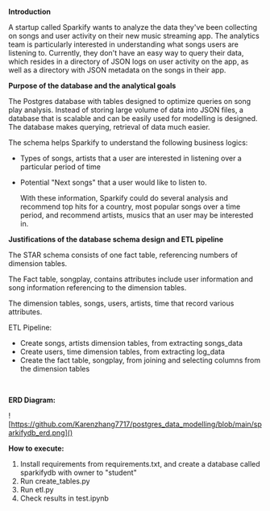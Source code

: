 **Introduction**

A startup called Sparkify wants to analyze the data they've been collecting on songs and user activity on their new music streaming app. The analytics team is particularly interested in understanding what songs users are listening to. Currently, they don't have an easy way to query their data, which resides in a directory of JSON logs on user activity on the app, as well as a directory with JSON metadata on the songs in their app.

**Purpose of the database and the analytical goals**

The Postgres database with tables designed to optimize queries on song play analysis. Instead of storing large volume of data into JSON files, a database that is scalable and can be easily used for modelling is designed. The database makes querying, retrieval of data much easier.

The schema helps Sparkify to understand the following business logics:

- Types of songs, artists that a user are interested in listening over a particular period of time

- Potential "Next songs" that a user would like to listen to.

  With these information, Sparkify could do several analysis and recommend top hits for a country, most popular songs over a time period, and recommend artists, musics that an user may be interested in.

**Justifications of the database schema design and ETL pipeline**

The STAR schema consists of one fact table, referencing numbers of dimension tables. 

The Fact table, songplay, contains attributes include user information and song information referencing to the dimension tables.

The dimension tables, songs, users, artists, time that record various attributes.

ETL Pipeline:

- Create songs, artists dimension tables, from extracting songs_data
- Create users, time dimension tables, from extracting log_data
- Create the fact table, songplay, from joining and selecting columns from the dimension tables

​		

**ERD Diagram:**

![https://github.com/Karenzhang7717/postgres_data_modelling/blob/main/sparkifydb_erd.png]()

**How to execute:**

1. Install requirements from requirements.txt, and create a database called sparkifydb with owner to "student"
2. Run create_tables.py
3. Run etl.py
4. Check results in test.ipynb